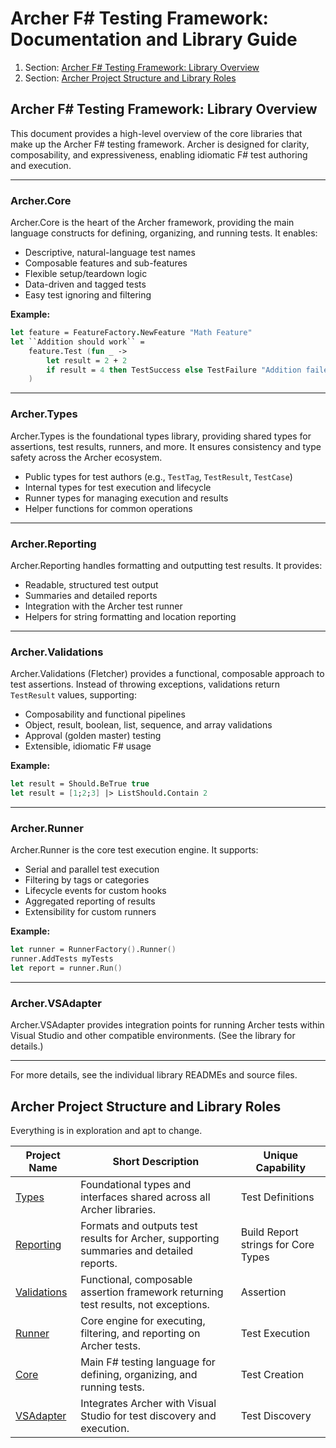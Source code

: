 <!-- GENERATED DOCUMENT DO NOT EDIT! -->
<!-- prettier-ignore-start -->
<!-- markdownlint-disable -->

<!-- Compiled with doculisp https://www.npmjs.com/package/doculisp -->

# Archer F# Testing Framework: Documentation and Library Guide #

1. Section: [Archer F# Testing Framework: Library Overview](#archer-f-testing-framework-library-overview)
2. Section: [Archer Project Structure and Library Roles](#archer-project-structure-and-library-roles)

## Archer F# Testing Framework: Library Overview ##

This document provides a high-level overview of the core libraries that make up the Archer F# testing framework. Archer is designed for clarity, composability, and expressiveness, enabling idiomatic F# test authoring and execution.

---

### Archer.Core ###

Archer.Core is the heart of the Archer framework, providing the main language constructs for defining, organizing, and running tests. It enables:
- Descriptive, natural-language test names
- Composable features and sub-features
- Flexible setup/teardown logic
- Data-driven and tagged tests
- Easy test ignoring and filtering

**Example:**
```fsharp
let feature = FeatureFactory.NewFeature "Math Feature"
let ``Addition should work`` =
    feature.Test (fun _ ->
        let result = 2 + 2
        if result = 4 then TestSuccess else TestFailure "Addition failed"
    )
```

---

### Archer.Types ###

Archer.Types is the foundational types library, providing shared types for assertions, test results, runners, and more. It ensures consistency and type safety across the Archer ecosystem.
- Public types for test authors (e.g., `TestTag`, `TestResult`, `TestCase`)
- Internal types for test execution and lifecycle
- Runner types for managing execution and results
- Helper functions for common operations

---

### Archer.Reporting ###

Archer.Reporting handles formatting and outputting test results. It provides:
- Readable, structured test output
- Summaries and detailed reports
- Integration with the Archer test runner
- Helpers for string formatting and location reporting

---

### Archer.Validations ###

Archer.Validations (Fletcher) provides a functional, composable approach to test assertions. Instead of throwing exceptions, validations return `TestResult` values, supporting:
- Composability and functional pipelines
- Object, result, boolean, list, sequence, and array validations
- Approval (golden master) testing
- Extensible, idiomatic F# usage

**Example:**
```fsharp
let result = Should.BeTrue true
let result = [1;2;3] |> ListShould.Contain 2
```

---

### Archer.Runner ###

Archer.Runner is the core test execution engine. It supports:
- Serial and parallel test execution
- Filtering by tags or categories
- Lifecycle events for custom hooks
- Aggregated reporting of results
- Extensibility for custom runners

**Example:**
```fsharp
let runner = RunnerFactory().Runner()
runner.AddTests myTests
let report = runner.Run()
```

---

### Archer.VSAdapter ###

Archer.VSAdapter provides integration points for running Archer tests within Visual Studio and other compatible environments. (See the library for details.)

---

For more details, see the individual library READMEs and source files.

## Archer Project Structure and Library Roles ##

Everything is in exploration and apt to change.

| Project Name | Short Description | Unique Capability |
| ------------ | ----------------- | ----------------- |
| [Types](https://github.com/ArcherFSharpTesting/Types) | Foundational types and interfaces shared across all Archer libraries. | Test Definitions |
| [Reporting](https://github.com/ArcherFSharpTesting/Reporting) | Formats and outputs test results for Archer, supporting summaries and detailed reports. | Build Report strings for Core Types |
| [Validations](https://github.com/ArcherFSharpTesting/Validations) | Functional, composable assertion framework returning test results, not exceptions. | Assertion |
| [Runner](https://github.com/ArcherFSharpTesting/Runner) | Core engine for executing, filtering, and reporting on Archer tests. | Test Execution |
| [Core](https://github.com/ArcherFSharpTesting/Core) | Main F# testing language for defining, organizing, and running tests. | Test Creation |
| [VSAdapter](https://github.com/ArcherFSharpTesting/VSAdapter) | Integrates Archer with Visual Studio for test discovery and execution. | Test Discovery |

<!-- markdownlint-restore -->
<!-- prettier-ignore-end -->
<!-- GENERATED DOCUMENT DO NOT EDIT! -->